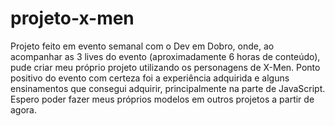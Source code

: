 # projeto-x-men
 Projeto feito em evento semanal com o Dev em Dobro, onde, ao acompanhar as 3 lives do evento (aproximadamente 6 horas de conteúdo), pude criar meu próprio projeto utilizando os personagens de X-Men.
 Ponto positivo do evento com certeza foi a experiência adquirida e alguns ensinamentos que consegui adquirir, principalmente na parte de JavaScript. Espero poder fazer meus próprios modelos em outros projetos a partir de agora.
